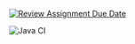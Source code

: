 [![Review Assignment Due Date](https://classroom.github.com/assets/deadline-readme-button-22041afd0340ce965d47ae6ef1cefeee28c7c493a6346c4f15d667ab976d596c.svg)](https://classroom.github.com/a/9SdtBFax)

![Java CI](https://github.com/AsmarSad/lab-2-AsmarSad/workflows/Java%20CI%20with%20Gradle/badge.svg)

